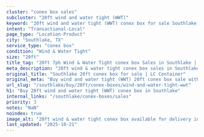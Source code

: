 ```yaml
---
cluster: "conex box sales"
subcluster: "20ft wind and water tight (WWT)"
keyword: "20ft wind and water tight (WWT) conex box for sale Southlake, TX"
intent: "Transactional-Local"
page_type: "Location-Product"
city: "Southlake, TX"
service_type: "conex box"
condition: "Wind & Water Tight"
size: "20ft"
title_tag: "20ft 7ph Wind & Water Tight conex box Sales in Southlake | LC Container"
meta_description: "20ft wind & water tight conex box sales in Southlake. Fast delivery, competitive pricing. Serving conex boxes area. Quote ID: ARY. Call (214) 524-4168 for your free quote today."
original_title: "Southlake 20ft conex box for sale | LC Container"
original_meta: "Buy wind and water tight (WWT) 20ft conex box sale with local delivery in Southlake, TX. LC Container — local Since 2003. Request a fast quote today."
url_slug: "/southlake/buy/20ft/conex-boxes/wind-and-water-tight-wwt"
h1: "Buy 20ft wind and water tight (WWT) conex box in Southlake"
internal_links: "/southlake/conex-boxes/sales"
priority: 3
notes: "NaN"
noindex: true
image_alt: "20ft wind & water tight conex box available for delivery in Southlake"
last_updated: "2025-10-21"
---
```


<!-- TODO: Add unique city/inventory copy, images, and internal links here. -->
